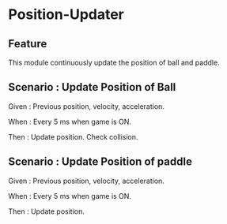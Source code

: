 # Position-Updater

## Feature

This module continuously update the position of ball
and paddle.


## Scenario : Update Position of Ball

Given : Previous position, velocity, acceleration.

When : Every 5 ms when game is ON.

Then : Update position. Check collision.

## Scenario : Update Position of paddle

Given : Previous position, velocity, acceleration.

When : Every 5 ms when game is ON.

Then : Update position.